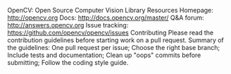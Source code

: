 OpenCV: Open Source Computer Vision Library Resources Homepage: http://opencv.org Docs: http://docs.opencv.org/master/ Q&A forum: http://answers.opencv.org Issue tracking: https://github.com/opencv/opencv/issues Contributing Please read the contribution guidelines before starting work on a pull request. Summary of the guidelines: One pull request per issue; Choose the right base branch; Include tests and documentation; Clean up "oops" commits before submitting; Follow the coding style guide.